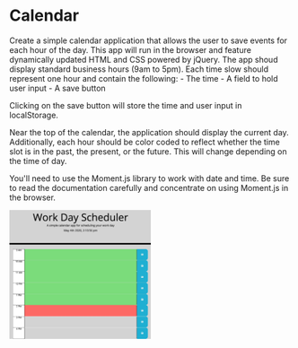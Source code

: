 # Calendar

Create a simple calendar application that allows the user to save events for each hour of the day. This app will run in the browser and feature dynamically updated HTML and CSS powered by jQuery.
The app shoud display standard business hours (9am to 5pm). Each time slow should represent one hour and contain the following:
    - The time
    - A field to hold user input
    - A save button

Clicking on the save button will store the time and user input in localStorage.

Near the top of the calendar, the application should display the current day. Additionally, each hour should be color coded to reflect whether the time slot is in the past, the present, or the future. This will change depending on the time of day.

You'll need to use the Moment.js library to work with date and time. Be sure to read the documentation carefully and concentrate on using Moment.js in the browser.

<img src="assets/images/dayplanner.jpg" width="50%">